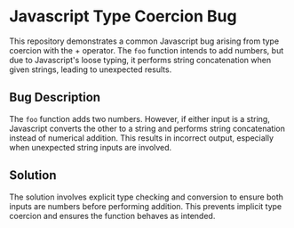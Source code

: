 # Javascript Type Coercion Bug
This repository demonstrates a common Javascript bug arising from type coercion with the + operator. The `foo` function intends to add numbers, but due to Javascript's loose typing, it performs string concatenation when given strings, leading to unexpected results.

## Bug Description
The `foo` function adds two numbers. However, if either input is a string, Javascript converts the other to a string and performs string concatenation instead of numerical addition. This results in incorrect output, especially when unexpected string inputs are involved.

## Solution
The solution involves explicit type checking and conversion to ensure both inputs are numbers before performing addition.  This prevents implicit type coercion and ensures the function behaves as intended.